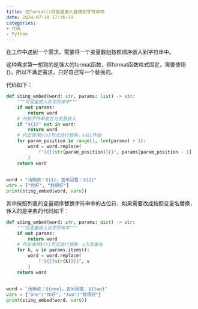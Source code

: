 ```yaml
---
title: 仿format()将变量嵌入替换到字符串中
date: 2024-07-18 17:36:59
categories:
- 代码
- Python
---
```

在工作中遇到一个需求，需要将一个变量数组按照顺序嵌入到字符串中。

这种需求第一想到的是强大的format函数，但format函数格式固定，需要使用{}，所以不满足需求，只好自己写一个替换的。

<!-- more -->

代码如下：

```python
def sting_embed(word: str, params: list) -> str:
    """将变量嵌入到字符串中"""
    if not params:
        return word
    # 判断字符串是否为变量嵌入
    if "${1}" not in word:
        return word
    # 约定使用${x}形式进行替换，x从1开始
    for param_position in range(1, len(params) + 1):
        word = word.replace(
            f"${{{str(param_position)}}}", params[param_position - 1]
        )
    return word
    
    
word = "汤姆说：${1}，吉米回答：${2}"
vars = ["你好", "我很好"]
print(sting_embed(word, vars))
```

其中按照列表的变量顺序替换字符串中的占位符，如果需要改成按照变量名替换，传入的是字典的代码如下：  

```python
def sting_embed(word: str, params: dict) -> str:
    """将变量嵌入到字符串中"""
    if not params:
        return word
    # 约定使用${x}形式进行替换，x为变量名
    for k, v in params.items():
        word = word.replace(
            f"${{{str(k)}}}", v
        )
    return word
    
    
word = "汤姆说：${one}，吉米回答：${two}"
vars = {"one":"你好", "two":"我很好"}
print(sting_embed(word, vars))
```
